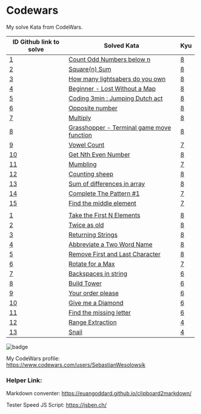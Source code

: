 # Codewars

My solve Kata from CodeWars.

| ID Github link to solve                                                                                                          | Solved Kata                                                                                         | Kyu                                                                             |
| -------------------------------------------------------------------------------------------------------------------------------- | --------------------------------------------------------------------------------------------------- | ------------------------------------------------------------------------------- |
| [1](https://github.com/SebastianWesolowski/codeWars/tree/master/JavaScript/Count%20Odd%20Numbers%20below%20n/)                   | [Count Odd Numbers below n](https://www.codewars.com/kata/59342039eb450e39970000a6)                 | [8](./JavaScript/Count%20Odd%20Numbers%20below%20n/README.md)                   |
| [2](https://github.com/SebastianWesolowski/codeWars/tree/master/JavaScript/Square%20n%20Sum/)                                    | [Square(n) Sum](https://www.codewars.com/kata/515e271a311df0350d00000f)                             | [8](./JavaScript/Square%20n%20Sum/README.md)                                    |
| [3](https://github.com/SebastianWesolowski/codeWars/tree/master/JavaScript/How%20many%20lightsabers%20do%20you%20own/)           | [How many lightsabers do you own](https://www.codewars.com/kata/51f9d93b4095e0a7200001b8)           | [8](./JavaScript/How%20many%20lightsabers%20do%20you%20own/README.md)           |
| [4](https://github.com/SebastianWesolowski/codeWars/tree/master/JavaScript/Beginner%20-%20Lost%20Without%20a%20Map/)             | [Beginner - Lost Without a Map](https://www.codewars.com/kata/57f781872e3d8ca2a000007e)             | [8](./JavaScript/Beginner%20-%20Lost%20Without%20a%20Map/README.md)             |
| [5](https://github.com/SebastianWesolowski/codeWars/tree/master/JavaScript/Coding%203min%20:%20Jumping%20Dutch%20act/)           | [Coding 3min : Jumping Dutch act](https://www.codewars.com/kata/570bcd9715944a2c8e000009)           | [8](./JavaScript/Coding%203min%20:%20Jumping%20Dutch%20act/README.md)           |
| [6](https://github.com/SebastianWesolowski/codeWars/tree/master/JavaScript/Opposite%20number/)                                   | [Opposite number](https://www.codewars.com/kata/56dec885c54a926dcd001095)                           | [8](./JavaScript/Opposite%20number/README.md)                                   |
| [7](https://github.com/SebastianWesolowski/codeWars/tree/master/JavaScript/Multiply/)                                            | [Multiply](https://www.codewars.com/kata/50654ddff44f800200000004)                                  | [8](./JavaScript/Multiply/README.md)                                            |
| [8](https://github.com/SebastianWesolowski/codeWars/tree/master/JavaScript/Grasshopper%20-%20Terminal%20game%20move%20function/) | [Grasshopper - Terminal game move function](https://www.codewars.com/kata/563a631f7cbbc236cf0000c2) | [8](./JavaScript/Grasshopper%20-%20Terminal%20game%20move%20function/README.md) |
| [9](https://github.com/SebastianWesolowski/codeWars/tree/master/JavaScript/Vowel%20Count/)                                       | [Vowel Count](https://www.codewars.com/kata/54ff3102c1bad923760001f3)                               | [7](./JavaScript/Vowel%20Count/README.md)                                       |
| [10](https://github.com/SebastianWesolowski/codeWars/tree/master/JavaScript/Get%20Nth%20Even%20Number/)                          | [Get Nth Even Number](https://www.codewars.com/kata/get-nth-even-number/javascript)                 | [8](./JavaScript/Get%20Nth%20Even%20Number/README.md)                           |
| [11](https://github.com/SebastianWesolowski/codeWars/tree/master/JavaScript/Mumbling)                                            | [Mumbling](https://www.codewars.com/kata/mumbling/javascript)                                       | [7](./JavaScript/Mumbling/README.md)                                            |
| [12](https://github.com/SebastianWesolowski/codeWars/tree/master/JavaScript/counting%20sheep)                                    | [Counting sheep](https://www.codewars.com/kata/counting-sheep-dot-dot-dot/javascript)               | [8](./JavaScript/counting%20sheep/README.md)                                    |
| [13](https://github.com/SebastianWesolowski/codeWars/tree/master/JavaScript/Sum%20of%20differences%20in%20array)                 | [Sum of differences in array](https://www.codewars.com/kata/sum-of-differences-in-array/javascript) | [8](./JavaScript/Sum%20of%20differences%20in%20array/README.md)                 |
| [14](https://github.com/SebastianWesolowski/codeWars/tree/master/JavaScript/Complete%20The%20Pattern%20%231)                     | [Complete The Pattern #1](https://www.codewars.com/kata/5572f7c346eb58ae9c000047/javascript)        | [7](./JavaScript/Complete%20The%20Pattern%20%231/README.md)                     |
| [15](https://github.com/SebastianWesolowski/codeWars/tree/master/JavaScript/Find%20the%20middle%20element)                       | [Find the middle element](https://www.codewars.com/kata/545a4c5a61aa4c6916000755/javascript)        | [7](./JavaScript/Find%20the%20middle%20element/README.md)                       |
|  |  |  |
| [1](https://github.com/SebastianWesolowski/codeWars/tree/master/JavaScript/Take%20the%20First%20N%20Elements)                    | [Take the First N Elements](https://www.codewars.com/kata/545afd0761aa4c3055001386/javascript)      | [8](./JavaScript/Take%20the%20First%20N%20Elements/README.md)                   |
| [2](https://github.com/SebastianWesolowski/codeWars/tree/master/JavaScript/Twice%20as%20old)                                     | [Twice as old](https://www.codewars.com/kata/5b853229cfde412a470000d0/javascript)                   | [8](./JavaScript/Twice%20as%20old/README.md)                                    |
| [3](https://github.com/SebastianWesolowski/codeWars/tree/master/JavaScript/Returning%20Strings)                                  | [Returning Strings](https://www.codewars.com/kata/55a70521798b14d4750000a4/javascript)              | [8](./JavaScript/Returning%20Strings/README.md)                                 |
| [4](https://github.com/SebastianWesolowski/codeWars/tree/master/JavaScript/Abbreviate%20a%20Two%20Word%20Name)                   | [Abbreviate a Two Word Name](https://www.codewars.com/kata/57eadb7ecd143f4c9c0000a3/javascript)     | [8](./JavaScript/Abbreviate%20a%20Two%20Word%20Name/README.md)                  |
| [5](https://github.com/SebastianWesolowski/codeWars/tree/master/JavaScript/Remove%20First%20and%20Last%20Character)              | [Remove First and Last Character](https://www.codewars.com/kata/56bc28ad5bdaeb48760009b0/javascript)| [8](./JavaScript/Remove%20First%20and%20Last%20Character/README.md)             |
| [6](https://github.com/SebastianWesolowski/codeWars/tree/master/JavaScript/Rotate%20for%20a%20Max)                               | [Rotate for a Max](https://www.codewars.com/kata/56a4872cbb65f3a610000026/javascript)               | [7](./JavaScript/Rotate%20for%20a%20Max/README.md)                              |
| [7](https://github.com/SebastianWesolowski/codeWars/tree/master/JavaScript/Backspaces%20in%20string)                             | [Backspaces in string](https://www.codewars.com/kata/5727bb0fe81185ae62000ae3/javascript)           | [6](./JavaScript/Backspaces%20in%20string/README.md)                            |
| [8](https://github.com/SebastianWesolowski/codeWars/tree/master/JavaScript/Build%20Tower)                                        | [Build Tower](https://www.codewars.com/kata/576757b1df89ecf5bd00073b/javascript)                    | [6](./JavaScript/Build%20Tower/README.md)                                       |
| [9](https://github.com/SebastianWesolowski/codeWars/tree/master/JavaScript/Your%20order%20please)                                | [Your order please](https://www.codewars.com/kata/55c45be3b2079eccff00010f/javascript)              | [6](./JavaScript/Your%20order%20please/README.md)                               |
| [10](https://github.com/SebastianWesolowski/codeWars/tree/master/JavaScript/Give%20me%20a%20Diamond)                             | [Give me a Diamond](https://www.codewars.com/kata/5503013e34137eeeaa001648/javascript)              | [6](./JavaScript/Give%20me%20a%20Diamond/README.md)                             |
| [11](https://github.com/SebastianWesolowski/codeWars/tree/master/JavaScript/Find%20the%20missing%20letter)                       | [Find the missing letter](https://www.codewars.com/kata/5839edaa6754d6fec10000a2/javascript)        | [6](./JavaScript/Find%20the%20missing%20letter/README.md)                       |
| [12](https://github.com/SebastianWesolowski/codeWars/tree/master/JavaScript/Range%20Extraction)                                  | [Range Extraction](https://www.codewars.com/kata/51ba717bb08c1cd60f00002f/javascript)               | [4](./JavaScript/Range%20Extraction/README.md)                                  |
| [13](https://github.com/SebastianWesolowski/codeWars/tree/master/JavaScript/Snail)                                               | [Snail](https://www.codewars.com/kata/521c2db8ddc89b9b7a0000c1/javascript)                          | [4](./JavaScript/Snail/README.md)                                               |

![badge](https://www.codewars.com/users/SebastianWesolowsik/badges/large)

My CodeWars profile: https://www.codewars.com/users/SebastianWesolowsik

### Helper Link:

Markdown conventer:
https://euangoddard.github.io/clipboard2markdown/

Tester Speed JS Script:
https://jsben.ch/
